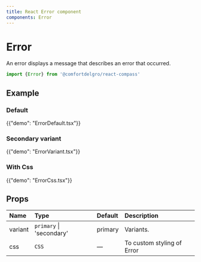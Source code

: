 ```yaml
---
title: React Error component
components: Error
---
```


# Error

<p class="description">An error displays a message that describes an error that occurred.</p>


```jsx
import {Error} from '@comfortdelgro/react-compass'
```

## Example

### Default

{{"demo": "ErrorDefault.tsx"}}

### Secondary variant

{{"demo": "ErrorVariant.tsx"}}

### With Css

{{"demo": "ErrorCss.tsx"}}

## Props

| Name    | Type                     | Default | Description                |
| :------ | :----------------------- | :------ | :------------------------- |
| variant | `primary` \| 'secondary' | primary | Variants.                  |
| css     | `CSS`                    | —       | To custom styling of Error |

